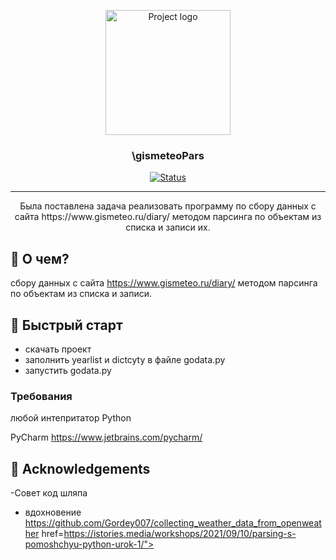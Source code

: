 <p align="center">
  <a href="https://github.com/MrTimkms/gismeteoPars#%D0%BE" rel="noopener">
 <img width=200px height=200px src="https://i.imgur.com/6wj0hh6.jpg" alt="Project logo"></a>
</p>

<h3 align="center">\gismeteoPars</h3>

<div align="center">

[![Status](https://img.shields.io/badge/status-active-success.svg)]()


</div>

---

<p align="center"> Была поставлена задача реализовать программу по сбору данных с сайта https://www.gismeteo.ru/diary/ методом парсинга по объектам из списка и записи их. 
    <br> 
</p>

## 🧐 О чем? <a name = "about"></a>

сбору данных с сайта https://www.gismeteo.ru/diary/ методом парсинга по объектам из списка и записи.
## 🏁 Быстрый старт <a name = "getting_started"></a>

- скачать проект
- заполнить yearlist и dictcyty в файле godata.py
- запустить godata.py
### Требования

любой интепритатор Python

PyCharm https://www.jetbrains.com/pycharm/

## 🎉 Acknowledgements <a name = "acknowledgement"></a>

-Совет код шляпа
- вдохновение
https://github.com/Gordey007/collecting_weather_data_from_openweather
href=https://istories.media/workshops/2021/09/10/parsing-s-pomoshchyu-python-urok-1/">